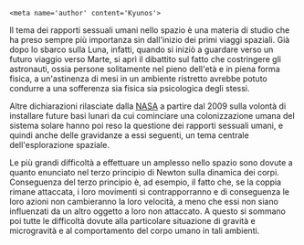 <!DOCTYPE html>
<html lang='it'>
  <head>
    <meta charset='utf-8'>
    <title>Come funziona il sesso nello spazio?</title>
    <link rel='canonical' href='https://it.m.wikipedia.org/wiki/NASA'>
    
    <meta name='author' content='Kyunos'>
  </head>
  <body>
  </body>


<!-- Sezione paragrafi -->
<p>
Il tema dei rapporti sessuali umani nello spazio è una materia di studio che ha preso sempre più importanza sin dall'inizio dei primi viaggi spaziali. Già dopo lo sbarco sulla Luna, infatti, quando si iniziò a guardare verso un futuro viaggio verso Marte, si aprì il dibattito sul fatto che costringere gli astronauti, ossia persone solitamente nel pieno dell'età e in piena forma fisica, a un'astinenza di mesi in un ambiente ristretto avrebbe potuto condurre a una sofferenza sia fisica sia psicologica degli stessi.
</p>
<p>
Altre dichiarazioni rilasciate dalla <a href='https://it.m.wikipedia.org/wiki/NASA'>NASA</a> a partire dal 2009 sulla volontà di installare future basi lunari da cui cominciare una colonizzazione umana del sistema solare hanno poi reso la questione dei rapporti sessuali umani, e quindi anche delle gravidanze a essi seguenti, un tema centrale dell'esplorazione spaziale.
</p>  
<p>
Le più grandi difficoltà a effettuare un amplesso nello spazio sono dovute a quanto enunciato nel terzo principio di Newton sulla dinamica dei corpi. Conseguenza del terzo principio è, ad esempio, il fatto che, se la coppia rimane attaccata, i loro movimenti si contrapporranno e di conseguenza le loro azioni non cambieranno la loro velocità, a meno che essi non siano influenzati da un altro oggetto a loro non attaccato. A questo si sommano poi tutte le difficoltà dovute alla particolare situazione di gravità e microgravità e al comportamento del corpo umano in tali ambienti.
</p>
<!-- Fine sezione paragrafi -->
  </html>



